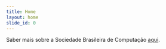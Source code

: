 ```yaml
---
title: Home
layout: home
slide_id: 0
---
```


Saber mais sobre a Sociedade Brasileira de Computação [aqui](history.html).
